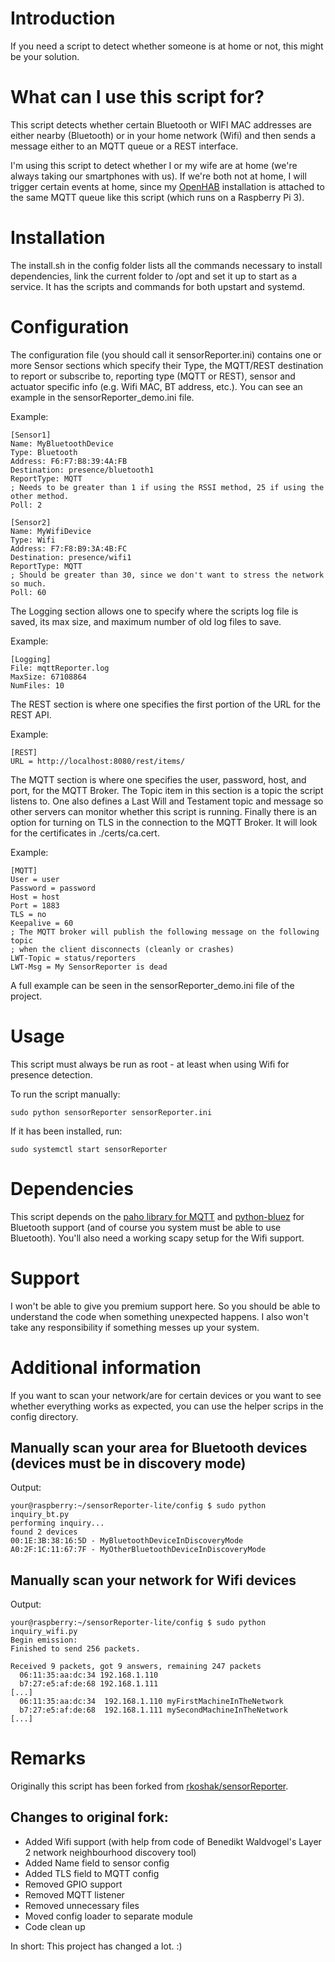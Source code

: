 # Introduction
If you need a script to detect whether someone is at home or not, this might be your solution.

# What can I use this script for?
This script detects whether certain Bluetooth or WIFI MAC addresses are either nearby (Bluetooth) or in your home network (Wifi) and then sends a message either to an MQTT queue or a REST interface.

I'm using this script to detect whether I or my wife are at home (we're always taking our smartphones with us). If we're both not at home, I will trigger certain events at home, since my [OpenHAB](http://www.openhab.org/) installation is attached to the same MQTT queue like this script (which runs on a Raspberry Pi 3).

# Installation
The install.sh in the config folder lists all the commands necessary  to install dependencies, link the current folder to /opt and set it up to start  as a service. It has the scripts and commands for both upstart and systemd.

# Configuration
The configuration file (you should call it sensorReporter.ini) contains one or more Sensor sections which specify their Type, the MQTT/REST destination to report or subscribe to, reporting type (MQTT or REST), sensor and actuator specific info (e.g. Wifi MAC, BT address, etc.). You can see an example in the sensorReporter_demo.ini file.

Example:

```
[Sensor1]
Name: MyBluetoothDevice
Type: Bluetooth
Address: F6:F7:B8:39:4A:FB
Destination: presence/bluetooth1
ReportType: MQTT
; Needs to be greater than 1 if using the RSSI method, 25 if using the other method.
Poll: 2

[Sensor2]
Name: MyWifiDevice
Type: Wifi
Address: F7:F8:B9:3A:4B:FC
Destination: presence/wifi1
ReportType: MQTT
; Should be greater than 30, since we don't want to stress the network so much.
Poll: 60
```

The Logging section allows one to specify where the scripts log file is saved, its max size, and maximum number of old log files to save.

Example:
```
[Logging]
File: mqttReporter.log
MaxSize: 67108864
NumFiles: 10
```

The REST section is where one specifies the first portion of the URL for the REST API.

Example:
```
[REST]
URL = http://localhost:8080/rest/items/
```

The MQTT section is where one specifies the user, password, host, and port, for the MQTT Broker. The Topic item in this section is a topic the script listens to.
One also defines a Last Will and Testament topic and message so other servers can monitor whether this script is running. Finally there is an option for turning on TLS in the connection to the MQTT Broker. It will look for the certificates in ./certs/ca.cert.

Example:
```
[MQTT]
User = user
Password = password
Host = host
Port = 1883
TLS = no
Keepalive = 60
; The MQTT broker will publish the following message on the following topic 
; when the client disconnects (cleanly or crashes)
LWT-Topic = status/reporters
LWT-Msg = My SensorReporter is dead
```

A full example can be seen in the sensorReporter_demo.ini file of the project.

# Usage
This script must always be run as root - at least when using Wifi for presence detection.

To run the script manually:

`sudo python sensorReporter sensorReporter.ini`

If it has been installed, run:

`sudo systemctl start sensorReporter`

# Dependencies
This script depends on the [paho library for MQTT](https://pypi.python.org/pypi/paho-mqtt/1.2) and [python-bluez](http://karulis.github.io/pybluez/) for Bluetooth support (and of course you system must be able to use Bluetooth). You'll also need a working scapy setup for the Wifi support.

# Support
I won't be able to give you premium support here. So you should be able to understand the code when something unexpected happens. I also won't take any responsibility if something messes up your system.

# Additional information
If you want to scan your network/are for certain devices or you want to see whether everything works as expected, you can use the helper scrips in the config directory.

## Manually scan your area for Bluetooth devices (devices must be in discovery mode)

Output:
```
your@raspberry:~/sensorReporter-lite/config $ sudo python inquiry_bt.py
performing inquiry...
found 2 devices
00:1E:3B:38:16:5D - MyBluetoothDeviceInDiscoveryMode
A0:2F:1C:11:67:7F - MyOtherBluetoothDeviceInDiscoveryMode
```

## Manually scan your network for Wifi devices

Output:
```
your@raspberry:~/sensorReporter-lite/config $ sudo python inquiry_wifi.py
Begin emission:
Finished to send 256 packets.

Received 9 packets, got 9 answers, remaining 247 packets
  06:11:35:aa:dc:34 192.168.1.110
  b7:27:e5:af:de:68 192.168.1.111
[...]
  06:11:35:aa:dc:34  192.168.1.110 myFirstMachineInTheNetwork
  b7:27:e5:af:de:68  192.168.1.111 mySecondMachineInTheNetwork
[...]
```

# Remarks

Originally this script has been forked from [rkoshak/sensorReporter](https://github.com/rkoshak/sensorReporter). 

## Changes to original fork:

* Added Wifi support (with help from code of Benedikt Waldvogel's Layer 2 network neighbourhood discovery tool)
* Added Name field to sensor config
* Added TLS field to MQTT config
* Removed GPIO support
* Removed MQTT listener
* Removed unnecessary files
* Moved config loader to separate module
* Code clean up

In short: This project has changed a lot. :)